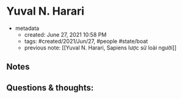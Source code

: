 # Yuval N. Harari

- metadata
	- created: June 27, 2021 10:58 PM
	- tags: #created/2021/Jun/27, #people #state/boat 
	- previous note: [[Yuval N. Harari, Sapiens lược sử loài người]]

## Notes

## Questions & thoughts:

